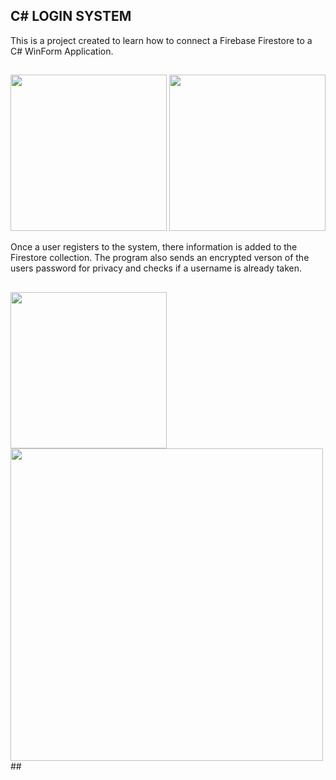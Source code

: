 ## C# LOGIN SYSTEM
This is a project created to learn how to connect a Firebase Firestore to a C# WinForm Application. 
##
<img src="https://github.com/TyereeTinker/C--LOGIN/assets/71784154/3965409c-c817-4313-a2ef-d7e5d8f50381" width="250"/> <img src="https://github.com/TyereeTinker/C--LOGIN/assets/71784154/e18b114a-01f5-42be-81f8-fe1f4d6f7b13" width="250" />

Once a user registers to the system, there information is added to the Firestore collection. The program also sends an encrypted verson of the users password for privacy and checks if a username is already taken.
##
<img src="https://github.com/TyereeTinker/C--LOGIN/assets/71784154/e289378c-9667-406f-b61c-e1322f30e062" width="250"/>

<img src="https://github.com/TyereeTinker/C--LOGIN/assets/71784154/0379de0f-fc1a-4846-8464-deba7597d061" width="500"/>
##


